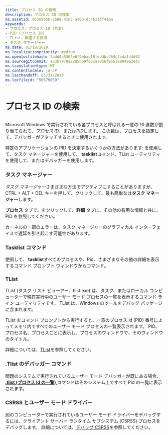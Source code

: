 ```yaml
---
title: プロセス ID の検索
description: プロセス ID の検索
ms.assetid: 963e9b5b-2b88-41b5-a103-dc4611ff41ea
keywords:
- プロセス、プロセス ID (PID)
- PID (プロセス ID)
- TList、関連する技術
- タスク マネージャー
ms.date: 01/18/2019
ms.localizationpriority: medium
ms.openlocfilehash: 2add0a5362e6f9bbadf0fdddbc464c7cda144d02
ms.sourcegitcommit: a33b7978e22d5bb9f65ca7056f955319049a2e4c
ms.translationtype: MT
ms.contentlocale: ja-JP
ms.lasthandoff: 01/31/2019
ms.locfileid: "56579859"
---
```

# <a name="finding-the-process-id"></a>プロセス ID の検索


## <span id="ddk_finding_the_process_id_dbg"></span><span id="DDK_FINDING_THE_PROCESS_ID_DBG"></span>


Microsoft Windows で実行されている各プロセスと呼ばれる一意の 10 進数が割り当てられて、*プロセス ID*、または*PID*します。 この数は、プロセスを指定して、デバッガーがアタッチするときに使用されます。

特定のアプリケーションの PID を決定するいくつかの方法があります: を使用して、タスク マネージャーを使用して、 **tasklist**コマンド、TList ユーティリティを使用して、またはデバッガーを使用します。

### <a name="span-idtaskmanagerspanspan-idtaskmanagerspantask-manager"></a><span id="task_manager"></span><span id="TASK_MANAGER"></span>タスク マネージャー

*タスク マネージャー*さまざまな方法でアクティブにすることがありますが、CTRL + ALT + DEL キーを押して、クリックして、最も簡単なは**タスク マネージャー**します。

**プロセス** タブで、をクリックして、**詳細** タブに、その他の有用な情報と共に、PID を参照してください。

カーネルの一部のエラーは、タスク マネージャーのグラフィカル インターフェイスで遅延を引き起こす可能性があります。

### <a name="span-idthetasklistcommandspanspan-idthetasklistcommandspanthe-tasklist-command"></a><span id="the_tasklist_command"></span><span id="THE_TASKLIST_COMMAND"></span>Tasklist コマンド

使用して、 **tasklist**すべてのプロセスや、Pid、さまざまなその他の詳細を表示するコマンド プロンプト ウィンドウからコマンド。

### <a name="span-idtlistspanspan-idtlistspantlist"></a><span id="tlist"></span><span id="TLIST"></span>TList

TList (タスク リスト ビューアー、tlist.exe) は、タスク、またはローカル コンピューターで現在実行中のユーザー モード プロセスの一覧を表示するコマンド ライン ユーティリティです。 TList は、Windows のツールをデバッグ パッケージに含まれます。

TList をコマンド プロンプトから実行すると、一意のプロセス id (PID) 番号によってメモリ内ですべてのユーザー モード プロセスの一覧表示されます。 PID、プロセス名、プロセスごとに表示し、プロセスのウィンドウで、そのウィンドウのタイトル。

詳細については、[TList](tlist.md)を参照してください。

### <a name="span-idthetlistdebuggercommandspanspan-idthetlistdebuggercommandspanthe-tlist-debugger-command"></a><span id="the__tlist_debugger_command"></span><span id="THE__TLIST_DEBUGGER_COMMAND"></span>.Tlist のデバッガー コマンド

問題のシステムで実行されているユーザー モード デバッガーが既にある場合、 [ **.tlist (プロセス Id の一覧)** ](-tlist--list-process-ids-.md)コマンドはそのシステム上ですべて Pid の一覧に表示されます。

### <a name="span-idcsrssandusermodedriversspanspan-idcsrssandusermodedriversspancsrss-and-user-mode-drivers"></a><span id="csrss_and_user_mode_drivers"></span><span id="CSRSS_AND_USER_MODE_DRIVERS"></span>CSRSS とユーザー モード ドライバー

別のコンピューターで実行されているユーザー モード ドライバーをデバッグするには、クライアント サーバー ランタイム サブシステム (CSRSS) プロセスをデバッグします。 詳細については、[デバッグ CSRSS](debugging-csrss.md)を参照してください。

 

 





